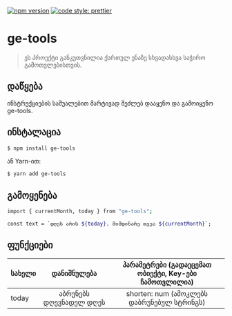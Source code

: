 [![npm version](https://badge.fury.io/js/angular2-expandable-list.svg)](https://badge.fury.io/js/angular2-expandable-list)
[![code style: prettier](https://img.shields.io/badge/code_style-prettier-ff69b4.svg?style=flat-square)](https://github.com/prettier/prettier)

# ge-tools

> ეს პროექტი განკუთვნილია ქართულ ენაზე სხვადასხვა საჭირო გამოთვლებისთვის.

## დაწყება

ინსტრუქციების საშუალებით მარტივად შეძლებ დააყენო და გამოიყენო ge-tools.

## ინსტალაცია

```sh
$ npm install ge-tools
```

ან Yarn-ით:

```sh
$ yarn add ge-tools
```

## გამოყენება

```sh
import { currentMonth, today } from "ge-tools";

const text = `დღეს არის ${today}. მიმდინარე თვეა ${currentMonth}`;
```

## ფუნქციები

| სახელი |       დანიშნულება       |                           პარამეტრები (გადაეცემათ ობიექტი, Key-ები ჩამოთვლილია)                           |
| ------ | :---------------------: | :-------------------------------------------------------------------------------------------------------: |
| today  | აბრუნებს დღევნადელ დღეს | shorten: num (ამოკლებს დაბრუნებულ სტრინგს) |
